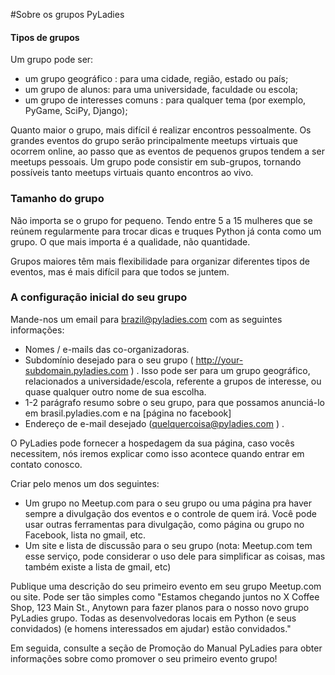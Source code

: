 #Sobre os grupos  PyLadies
#### Tipos de grupos


Um grupo pode ser:

* um grupo geográfico : para uma cidade, região, estado ou país;
* um grupo de alunos: para uma universidade, faculdade ou escola;
* um grupo de interesses comuns : para qualquer tema (por exemplo, PyGame, SciPy, Django);

Quanto maior o grupo, mais difícil é realizar encontros pessoalmente. Os grandes eventos do grupo serão principalmente meetups virtuais que ocorrem online, ao passo que as eventos de pequenos grupos tendem a ser meetups pessoais.
Um grupo pode consistir em sub-grupos, tornando possíveis tanto meetups virtuais quanto encontros ao vivo.

### Tamanho do grupo

Não importa se o grupo for pequeno. Tendo entre 5 a 15 mulheres que se reúnem regularmente para trocar dicas e truques Python já conta como um grupo. O que mais importa é a qualidade, não quantidade.

Grupos maiores têm mais flexibilidade para organizar diferentes tipos de eventos, mas é mais difícil para que todos se juntem.

### A configuração inicial do seu grupo

Mande-nos um email para brazil@pyladies.com com as seguintes informações:

* Nomes / e-mails das co-organizadoras.
* Subdomínio desejado para o seu grupo ( http://your-subdomain.pyladies.com ) . Isso pode ser para um grupo geográfico, relacionados a universidade/escola, referente a grupos de interesse, ou quase qualquer outro nome de sua escolha.
* 1-2 parágrafo resumo sobre o seu grupo, para que possamos anunciá-lo em brasil.pyladies.com e na [página no facebook]
* Endereço de e-mail desejado (quelquercoisa@pyladies.com ) .

O PyLadies pode fornecer a hospedagem da sua página, caso vocês necessitem, nós iremos explicar como isso acontece quando entrar em contato conosco.

Criar pelo menos um dos seguintes:
* Um grupo no Meetup.com para o seu grupo ou uma página pra haver sempre a divulgação dos eventos e o controle de quem irá. Você pode usar outras ferramentas para divulgação, como página ou grupo no Facebook, lista no gmail, etc.
* Um site e lista de discussão para o seu grupo (nota: Meetup.com tem esse serviço, pode considerar o uso dele para simplificar as coisas, mas também existe a lista de gmail, etc)

Publique uma descrição do seu primeiro evento em seu grupo Meetup.com ou site. Pode ser tão simples como "Estamos chegando juntos no X Coffee Shop, 123 Main St., Anytown para fazer planos para o nosso novo grupo PyLadies grupo. Todas as desenvolvedoras locais em Python (e seus convidados) (e homens interessados em ajudar) estão convidados."

Em seguida, consulte a seção de Promoção do Manual PyLadies para obter informações sobre como promover o seu primeiro evento grupo!
